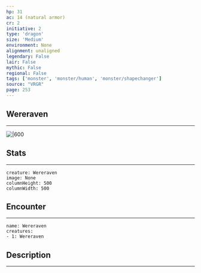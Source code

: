 ```yaml
---
hp: 31
ac: 14 (natural armor)
cr: 2
initiative: 2
type: 'dragon'    
size: 'Medium'
environment: None
alignment: unaligned
legendary: False
lair: False
mythic: False
regional: False
tags: ['monster', 'monster/human', 'monster/shapechanger']
source: "VRGR"
page: 253
---
```


## Wereraven
---

![|600](D:/Program%20Files/5e.tools/img/bestiary/VRGR/Wereraven.png)

## Stats
---

```statblock
creature: Wereraven
image: None
columnHeight: 500
columnWidth: 500
```

## Encounter
---

```encounter-table
name: Wereraven
creatures:
- 1: Wereraven
```

## Description
---




